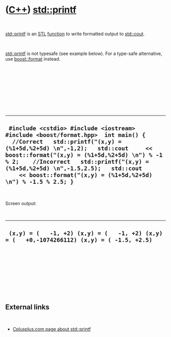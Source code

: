 
 

 

 

 

 

([C++](Cpp.md)) [std::printf](CppPrintf.md)
=============================================

 

[std::printf](CppPrintf.md) is an [STL](CppStl.md)
[function](CppFunction.md) to write formatted output to
[std::cout](CppCout.md).

 

[std::printf](CppPrintf.md) is not typesafe (see example below). For a
type-safe alternative, use [boost::format](CppFormat.md) instead.

 

 

 

 

 

  -----------------------------------------------------------------------------------------------------------------------------------------------------------------------------------------------------------------------------------------------------------------------------------------------------------------------------------------------------------------------
  ` #include <cstdio> #include <iostream> #include <boost/format.hpp>  int main() {   //Correct   std::printf("(x,y) = (%1+5d,%2+5d) \n",-1,2);   std::cout     << boost::format("(x,y) = (%1+5d,%2+5d) \n") % -1 % 2;    //Incorrect   std::printf("(x,y) = (%1+5d,%2+5d) \n",-1.5,2.5);   std::cout     << boost::format("(x,y) = (%1+5d,%2+5d) \n") % -1.5 % 2.5; }`
  -----------------------------------------------------------------------------------------------------------------------------------------------------------------------------------------------------------------------------------------------------------------------------------------------------------------------------------------------------------------------

 

Screen output:

 

  ----------------------------------------------------------------------------------------------
  ` (x,y) = (   -1, +2) (x,y) = (   -1, +2) (x,y) = (   +0,-1074266112) (x,y) = ( -1.5, +2.5)`
  ----------------------------------------------------------------------------------------------

 

 

 

 

 

External links
--------------

 

-   [Cplusplus.com page about
    std::printf](http://www.cplusplus.com/reference/clibrary/cstdio/printf)

 

 

 

 

 

 

